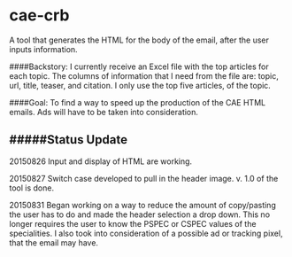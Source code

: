 # cae-crb
A tool that generates the HTML for the body of the email, after the user inputs information.


####Backstory: 
I currently receive an Excel file with the top articles for each topic. The columns of information that I need from the file are: topic, url, title, teaser, and citation. I only use the top five articles, of the topic. 


####Goal: 
To find a way to speed up the production of the CAE HTML emails. Ads will have to be taken into consideration.

#####Status Update
-------------------

20150826
Input and display of HTML are working.

20150827
Switch case developed to pull in the header image. v. 1.0 of the tool is done. 

20150831
Began working on a way to reduce the amount of copy/pasting the user has to do and made the header selection a drop down. This no longer requires the user to know the PSPEC or CSPEC values of the specialities. I also took into consideration of a possible ad or tracking pixel, that the email may have.